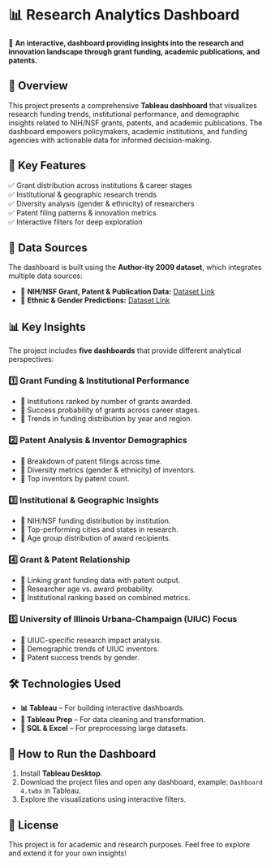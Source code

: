 # 📊 Research Analytics Dashboard

🚀 **An interactive, dashboard providing insights into the research and innovation landscape through grant funding, academic publications, and patents.**  

## 📌 Overview
This project presents a comprehensive **Tableau dashboard** that visualizes research funding trends, institutional performance, and demographic insights related to NIH/NSF grants, patents, and academic publications. The dashboard empowers policymakers, academic institutions, and funding agencies with actionable data for informed decision-making.

## 🎯 Key Features
✅ Grant distribution across institutions & career stages  
✅ Institutional & geographic research trends  
✅ Diversity analysis (gender & ethnicity) of researchers  
✅ Patent filing patterns & innovation metrics  
✅ Interactive filters for deep exploration 

## 📌 Data Sources
The dashboard is built using the **Author-ity 2009 dataset**, which integrates multiple data sources:
- 📄 **NIH/NSF Grant, Patent & Publication Data:** [Dataset Link](https://databank.illinois.edu/datasets/IDB-4370459)  
- 📄 **Ethnic & Gender Predictions:** [Dataset Link](https://databank.illinois.edu/datasets/IDB-9087546)   

## 📊 Key Insights
The project includes **five dashboards** that provide different analytical perspectives:

### 1️⃣ **Grant Funding & Institutional Performance**
   - 📌 Institutions ranked by number of grants awarded.  
   - 📌 Success probability of grants across career stages.  
   - 📌 Trends in funding distribution by year and region.  

### 2️⃣ **Patent Analysis & Inventor Demographics**
   - 📌 Breakdown of patent filings across time.  
   - 📌 Diversity metrics (gender & ethnicity) of inventors.  
   - 📌 Top inventors by patent count.  

### 3️⃣ **Institutional & Geographic Insights**
   - 📌 NIH/NSF funding distribution by institution.  
   - 📌 Top-performing cities and states in research.  
   - 📌 Age group distribution of award recipients.  

### 4️⃣ **Grant & Patent Relationship**
   - 📌 Linking grant funding data with patent output.  
   - 📌 Researcher age vs. award probability.  
   - 📌 Institutional ranking based on combined metrics.  

### 5️⃣ **University of Illinois Urbana-Champaign (UIUC) Focus**
   - 📌 UIUC-specific research impact analysis.  
   - 📌 Demographic trends of UIUC inventors.  
   - 📌 Patent success trends by gender.  

## 🛠️ Technologies Used
- **📊 Tableau** – For building interactive dashboards.  
- **📂 Tableau Prep** – For data cleaning and transformation.  
- **📑 SQL & Excel** – For preprocessing large datasets.  

## 🚀 How to Run the Dashboard
1. Install **Tableau Desktop**.  
2. Download the project files and open any dashboard, example: `Dashboard 4.twbx` in Tableau.  
3. Explore the visualizations using interactive filters.  

## 📜 License
This project is for academic and research purposes. Feel free to explore and extend it for your own insights!  
